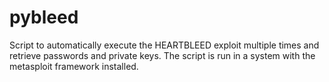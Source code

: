 # pybleed

Script to automatically execute the HEARTBLEED exploit multiple times and retrieve passwords and private keys.
The script is run in a system with the metasploit framework installed.
